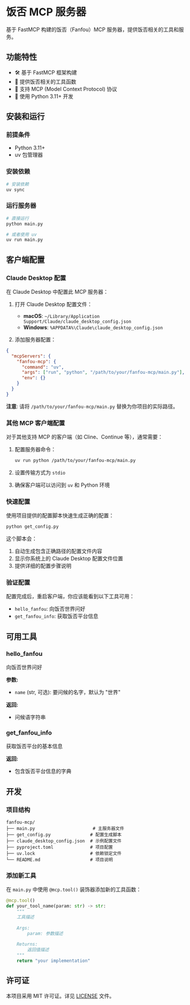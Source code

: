 # 饭否 MCP 服务器

基于 FastMCP 构建的饭否（Fanfou）MCP 服务器，提供饭否相关的工具和服务。

## 功能特性

- 🛠️ 基于 FastMCP 框架构建
- 🔧 提供饭否相关的工具函数
- 📡 支持 MCP (Model Context Protocol) 协议
- 🐍 使用 Python 3.11+ 开发

## 安装和运行

### 前提条件

- Python 3.11+
- uv 包管理器

### 安装依赖

```bash
# 安装依赖
uv sync
```

### 运行服务器

```bash
# 直接运行
python main.py

# 或者使用 uv
uv run main.py
```

## 客户端配置

### Claude Desktop 配置

在 Claude Desktop 中配置此 MCP 服务器：

1. 打开 Claude Desktop 配置文件：
   - **macOS**: `~/Library/Application Support/Claude/claude_desktop_config.json`
   - **Windows**: `%APPDATA%\Claude\claude_desktop_config.json`

2. 添加服务器配置：

```json
{
  "mcpServers": {
    "fanfou-mcp": {
      "command": "uv",
      "args": ["run", "python", "/path/to/your/fanfou-mcp/main.py"],
      "env": {}
    }
  }
}
```

**注意**: 请将 `/path/to/your/fanfou-mcp/main.py` 替换为你项目的实际路径。

### 其他 MCP 客户端配置

对于其他支持 MCP 的客户端（如 Cline、Continue 等），通常需要：

1. 配置服务器命令：
   ```bash
   uv run python /path/to/your/fanfou-mcp/main.py
   ```

2. 设置传输方式为 `stdio`

3. 确保客户端可以访问到 `uv` 和 Python 环境

### 快速配置

使用项目提供的配置脚本快速生成正确的配置：

```bash
python get_config.py
```

这个脚本会：
1. 自动生成包含正确路径的配置文件内容
2. 显示你系统上的 Claude Desktop 配置文件位置
3. 提供详细的配置步骤说明

### 验证配置

配置完成后，重启客户端，你应该能看到以下工具可用：
- `hello_fanfou`: 向饭否世界问好
- `get_fanfou_info`: 获取饭否平台信息

## 可用工具

### hello_fanfou

向饭否世界问好

**参数:**
- `name` (str, 可选): 要问候的名字，默认为 "世界"

**返回:**
- 问候语字符串

### get_fanfou_info

获取饭否平台的基本信息

**返回:**
- 包含饭否平台信息的字典

## 开发

### 项目结构

```
fanfou-mcp/
├── main.py                      # 主服务器文件
├── get_config.py               # 配置生成脚本
├── claude_desktop_config.json  # 示例配置文件
├── pyproject.toml              # 项目配置
├── uv.lock                     # 依赖锁定文件
└── README.md                   # 项目说明
```

### 添加新工具

在 `main.py` 中使用 `@mcp.tool()` 装饰器添加新的工具函数：

```python
@mcp.tool()
def your_tool_name(param: str) -> str:
    """
    工具描述
    
    Args:
        param: 参数描述
        
    Returns:
        返回值描述
    """
    return "your implementation"
```

## 许可证

本项目采用 MIT 许可证。详见 [LICENSE](LICENSE) 文件。